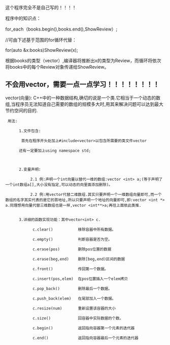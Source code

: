 这个程序完全不是自己写的！！！！

程序中的知识点：

for_each（books.begin(),books.end(),ShowReview）;

//可由下述基于范围的for循环代替：

for(auto &x:books)ShowReview(x);

根据books的类型（vector<Review>）,编译器将推断出x的类型为Review，而循环将依次将books中的每个Review对象传递给ShowReview。

不会用vector，需要一点一点学习！！！！！！！！
--------------------------------------------------

vector(向量): C++中的一种数据结构,确切的说是一个类.它相当于一个动态的数组,当程序员无法知道自己需要的数组的规模多大时,用其来解决问题可以达到最大节约空间的目的.
     
     用法:

          1.文件包含:     

           首先在程序开头处加上#include<vector>以包含所需要的类文件vector

          还有一定要加上using namespace std;

 

          2.变量声明:

               2.1 例:声明一个int向量以替代一维的数组:vector <int> a;(等于声明了一个int数组a[],大小没有指定,可以动态的向里面添加删除)。

               2.2 例:用vector代替二维数组.其实只要声明一个一维数组向量即可,而一个数组的名字其实代表的是它的首地址,所以只要声明一个地址的向量即可,即:vector <int *> a.同理想用向量代替三维数组也是一样,vector <int**>a;再往上面依此类推.
          
          
          3.详细的函数实现功能：其中vector<int> c.

                c.clear()           移除容器中所有数据。

                c.empty()           判断容器是否为空。

                c.erase(pos)        删除pos位置的数据

                c.erase(beg,end)    删除[beg,end)区间的数据

                c.front()           传回第一个数据。

                c.insert(pos,elem)  在pos位置插入一个elem拷贝

                c.pop_back()        删除最后一个数据。
 
                c.push_back(elem)   在尾部加入一个数据。

                c.resize(num)       重新设置该容器的大小

                c.size()            回容器中实际数据的个数。

                c.begin()           返回指向容器第一个元素的迭代器
                
                c.end()             返回指向容器最后一个元素的迭代器
